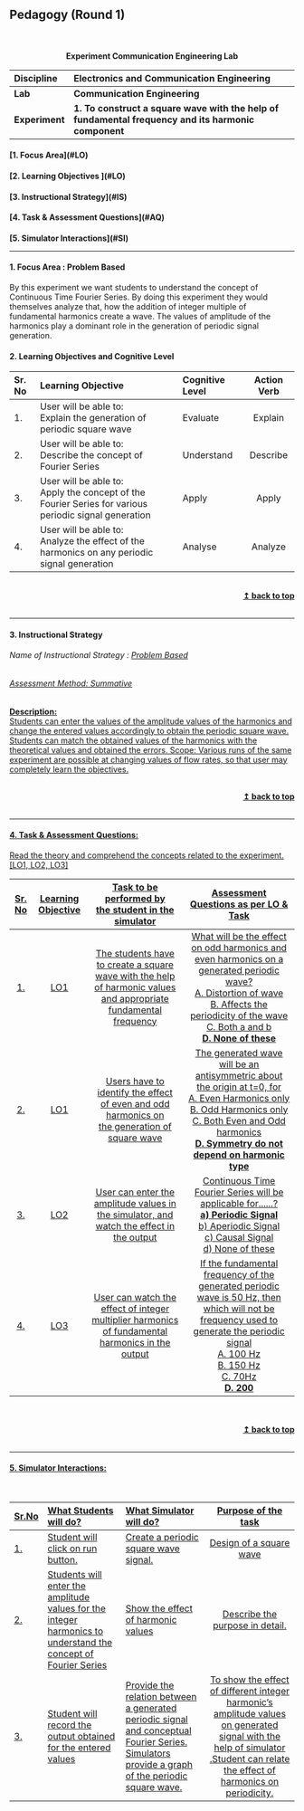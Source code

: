 ## Pedagogy (Round 1)
<p align="center">


<br>
<br>
 <b>Experiment Communication Engineering Lab </b> <a name="top"></a> <br>
</p>

<b>Discipline</b> | <b>Electronics and Communication Engineering</b>
:--|:--|
<b> Lab</b> | <b> Communication Engineering</b>
<b> Experiment</b>|     <b> 1. To construct a square wave with the help of fundamental frequency and its harmonic component</b>


<h4> [1. Focus Area](#LO)
<h4> [2. Learning Objectives ](#LO)
<h4> [3. Instructional Strategy](#IS)
<h4> [4. Task & Assessment Questions](#AQ)
<h4> [5. Simulator Interactions](#SI)
<hr>

<a name="LO"></a>
#### 1. Focus Area : Problem Based

By this experiment we want students to understand the concept of Continuous Time Fourier Series. By doing this experiment they would themselves analyze that, how the addition of integer multiple of fundamental harmonics create a wave. The values of amplitude of the harmonics play a dominant role in the generation of periodic signal generation.

#### 2. Learning Objectives and Cognitive Level


Sr. No |	Learning Objective	| Cognitive Level | Action Verb
:--|:--|:--|:-:
1.| User will be able to: <br>Explain the generation of periodic square wave | Evaluate | Explain
2.| User will be able to: <br>Describe the concept of Fourier Series | Understand | Describe
3.| User will be able to: <br>Apply the concept of the Fourier Series for various periodic signal generation | Apply | Apply
4.| User will be able to: <br>Analyze the effect of the harmonics on any periodic signal generation | Analyse | Analyze

<br/>
<div align="right">
    <b><a href="#top">↥ back to top</a></b>
</div>
<br/>
<hr>

<a name="IS"></a>
#### 3. Instructional Strategy
###### Name of Instructional Strategy  :    <u> Problem Based
###### Assessment Method: Summative

<u> <b>Description: </b></u>
<br>
 Students can enter the values of the amplitude values of the harmonics and change the entered values accordingly to obtain the periodic square wave. Students can match the obtained values of the harmonics with the theoretical values and obtained the errors.
Scope: Various runs of the same experiment are possible at changing values of flow rates, so that user may completely learn the objectives.


<br/>
<div align="right">
    <b><a href="#top">↥ back to top</a></b>
</div>
<br/>
<hr>

<a name="AQ"></a>
#### 4. Task & Assessment Questions:

Read the theory and comprehend the concepts related to the experiment. [LO1, LO2, LO3]
<br>

Sr. No |	Learning Objective	| Task to be performed by <br> the student  in the simulator | Assessment Questions as per LO & Task
|:--:|:--:|:--:|:-:|
1.| LO1 | The students have to create a square wave with the help of harmonic values and appropriate fundamental frequency | What will be the effect on odd harmonics and even harmonics on a generated periodic wave?<br> A. Distortion of wave <br> B. Affects the periodicity of the wave <br> C. Both a and b <br> **D. None of these** <br>
2.| LO1 | Users have to identify the effect <br>of even and odd harmonics on <br>the generation of square wave |  The generated wave will be an antisymmetric about the origin at t=0, for <br> A. Even Harmonics only <br> B. Odd Harmonics only <br> C. Both Even and Odd harmonics <br> <b> D. Symmetry do not depend on harmonic type </b> <br>
3.| LO2 | User can enter the amplitude values in the simulator, and watch the effect in the output | Continuous Time Fourier Series will be applicable for......? <br><b>a) Periodic Signal</b> <br>b) Aperiodic Signal <br>c) Causal Signal <br>d) None of these <br>
4.| LO3 | User can watch the effect of integer multiplier harmonics of fundamental harmonics in the output | If the fundamental frequency of the generated periodic wave is 50 Hz, then which will not be frequency used to generate the periodic signal <br> A. 100 Hz <br> B. 150 Hz <br> C. 70Hz <br> <b> D. 200 </b> <br>




 <br>


<br/>
<div align="right">
    <b><a href="#top">↥ back to top</a></b>
</div>
<br/>
<hr>

<a name="SI"></a>

#### 5. Simulator Interactions:
<br>

Sr.No | What Students will do? |	What Simulator will do?	| Purpose of the task
:--|:--|:--|:--:
1.| Student will click on run button.  | Create a periodic square wave signal.  | Design of a square wave
2.| Students will enter the amplitude values for the integer harmonics to understand the concept of Fourier Series| Show the effect of harmonic values | Describe the purpose in detail.
3.| Student will record the output obtained for the entered values| Provide the relation between a generated periodic signal and conceptual Fourier Series. Simulators provide a graph of the periodic square wave. | To show the effect of different integer harmonic’s amplitude values on generated signal with the help of simulator .Student can relate the effect of harmonics on periodicity.
